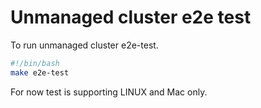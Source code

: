 # Unmanaged cluster e2e test

To run unmanaged cluster e2e-test.

```bash
#!/bin/bash
make e2e-test
```

For now test is supporting LINUX and Mac only.
